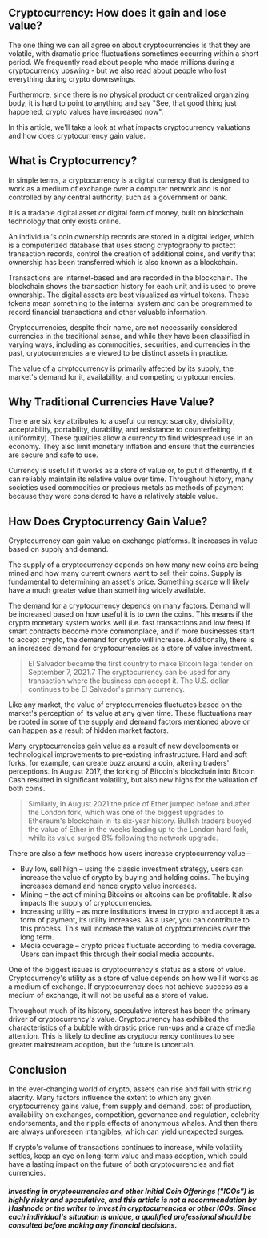## Cryptocurrency: How does it gain and lose value?

The one thing we can all agree on about cryptocurrencies is that they are volatile, with dramatic price fluctuations sometimes occurring within a short period. We frequently read about people who made millions during a cryptocurrency upswing - but we also read about people who lost everything during crypto downswings.

Furthermore, since there is no physical product or centralized organizing body, it is hard to point to anything and say "See, that good thing just happened, crypto values have increased now". 

In this article, we'll take a look at what impacts cryptocurrency valuations and how does cryptocurrency gain value.

## **What is Cryptocurrency?**

In simple terms, a cryptocurrency is a digital currency that is designed to work as a medium of exchange over a computer network and is not controlled by any central authority, such as a government or bank.

It is a tradable digital asset or digital form of money, built on blockchain technology that only exists online.

An individual's coin ownership records are stored in a digital ledger, which is a computerized database that uses strong cryptography to protect transaction records, control the creation of additional coins, and verify that ownership has been transferred which is also known as a blockchain. 

Transactions are internet-based and are recorded in the blockchain. The blockchain shows the transaction history for each unit and is used to prove ownership. The digital assets are best visualized as virtual tokens. These tokens mean something to the internal system and can be programmed to record financial transactions and other valuable information.

Cryptocurrencies, despite their name, are not necessarily considered currencies in the traditional sense, and while they have been classified in varying ways, including as commodities, securities, and currencies in the past, cryptocurrencies are viewed to be distinct assets in practice. 

The value of a cryptocurrency is primarily affected by its supply, the market's demand for it, availability, and competing cryptocurrencies.

## **Why Traditional Currencies Have Value?**

There are six key attributes to a useful currency: scarcity, divisibility, acceptability, portability, durability, and resistance to counterfeiting (uniformity). These qualities allow a currency to find widespread use in an economy. They also limit monetary inflation and ensure that the currencies are secure and safe to use.

Currency is useful if it works as a store of value or, to put it differently, if it can reliably maintain its relative value over time. Throughout history, many societies used commodities or precious metals as methods of payment because they were considered to have a relatively stable value.

## **How Does Cryptocurrency Gain Value?**

Cryptocurrency can gain value on exchange platforms. It increases in value based on supply and demand.

The supply of a cryptocurrency depends on how many new coins are being mined and how many current owners want to sell their coins. Supply is fundamental to determining an asset's price. Something scarce will likely have a much greater value than something widely available.

The demand for a cryptocurrency depends on many factors. Demand will be increased based on how useful it is to own the coins. This means if the crypto monetary system works well (i.e. fast transactions and low fees) if smart contracts become more commonplace, and if more businesses start to accept crypto, the demand for crypto will increase. Additionally, there is an increased demand for cryptocurrencies as a store of value investment.

> El Salvador became the first country to make Bitcoin legal tender on September 7, 2021.7 The cryptocurrency can be used for any transaction where the business can accept it. The U.S. dollar continues to be El Salvador's primary currency.

Like any market, the value of cryptocurrencies fluctuates based on the market's perception of its value at any given time. These fluctuations may be rooted in some of the supply and demand factors mentioned above or can happen as a result of hidden market factors.

Many cryptocurrencies gain value as a result of new developments or technological improvements to pre-existing infrastructure. Hard and soft forks, for example, can create buzz around a coin, altering traders' perceptions. In August 2017, the forking of Bitcoin's blockchain into Bitcoin Cash resulted in significant volatility, but also new highs for the valuation of both coins.

> Similarly, in August 2021 the price of Ether jumped before and after the London fork, which was one of the biggest upgrades to Ethereum's blockchain in its six-year history. Bullish traders buoyed the value of Ether in the weeks leading up to the London hard fork, while its value surged 8% following the network upgrade.

There are also a few methods how users increase cryptocurrency value – 
- Buy low, sell high – using the classic investment strategy, users can increase the value of crypto by buying and holding coins. The buying increases demand and hence crypto value increases.
- Mining – the act of mining Bitcoins or altcoins can be profitable. It also impacts the supply of cryptocurrencies.
- Increasing utility – as more institutions invest in crypto and accept it as a form of payment, its utility increases. As a user, you can contribute to this process. This will increase the value of cryptocurrencies over the long term. 
- Media coverage – crypto prices fluctuate according to media coverage. Users can impact this through their social media accounts.

One of the biggest issues is cryptocurrency's status as a store of value. Cryptocurrency's utility as a store of value depends on how well it works as a medium of exchange. If cryptocurrency does not achieve success as a medium of exchange, it will not be useful as a store of value.

Throughout much of its history, speculative interest has been the primary driver of cryptocurrency's value. Cryptocurrency has exhibited the characteristics of a bubble with drastic price run-ups and a craze of media attention. This is likely to decline as cryptocurrency continues to see greater mainstream adoption, but the future is uncertain.

## **Conclusion**
In the ever-changing world of crypto, assets can rise and fall with striking alacrity. Many factors influence the extent to which any given cryptocurrency gains value, from supply and demand, cost of production, availability on exchanges, competition, governance and regulation, celebrity endorsements, and the ripple effects of anonymous whales. And then there are always unforeseen intangibles, which can yield unexpected surges.

If crypto's volume of transactions continues to increase, while volatility settles, keep an eye on long-term value and mass adoption, which could have a lasting impact on the future of both cryptocurrencies and fiat currencies. 

#### *Investing in cryptocurrencies and other Initial Coin Offerings ("ICOs") is highly risky and speculative, and this article is not a recommendation by Hashnode or the writer to invest in cryptocurrencies or other ICOs. Since each individual's situation is unique, a qualified professional should be consulted before making any financial decisions.*




